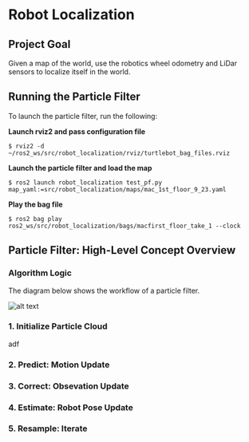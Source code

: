 # Robot Localization

## Project Goal
Given a map of the world, use the robotics wheel odometry and LiDar sensors to localize itself in the world.

## Running the Particle Filter
To launch the particle filter, run the following:

**Launch rviz2 and pass configuration file**
``` 
$ rviz2 -d ~/ros2_ws/src/robot_localization/rviz/turtlebot_bag_files.rviz
```
**Launch the particle filter and load the map**
```
$ ros2 launch robot_localization test_pf.py map_yaml:=src/robot_localization/maps/mac_1st_floor_9_23.yaml
```
**Play the bag file**
```
$ ros2 bag play ros2_ws/src/robot_localization/bags/macfirst_floor_take_1 --clock
```


## Particle Filter: High-Level Concept Overview

### Algorithm Logic
The diagram below shows the workflow of a particle filter.

![alt text](image.png)



### 1. Initialize Particle Cloud
adf

### 2. Predict: Motion Update

### 3. Correct: Obsevation Update

### 4. Estimate: Robot Pose Update

### 5. Resample: Iterate